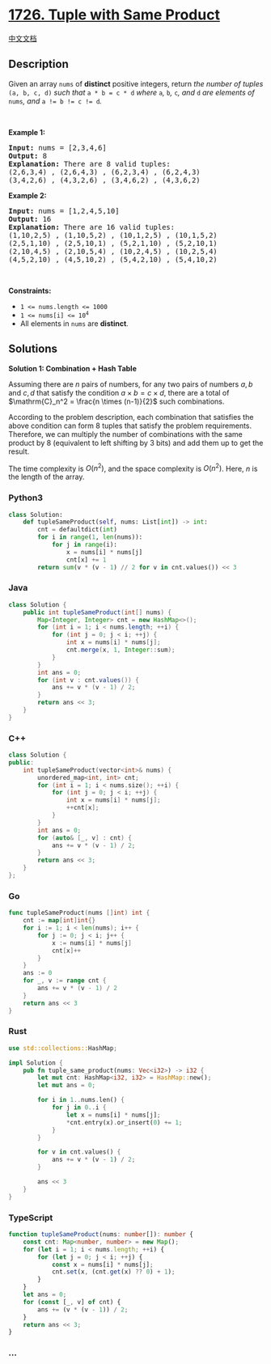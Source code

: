 # [1726. Tuple with Same Product](https://leetcode.com/problems/tuple-with-same-product)

[中文文档](/solution/1700-1799/1726.Tuple%20with%20Same%20Product/README.md)

## Description

<p>Given an array <code>nums</code> of <strong>distinct</strong> positive integers, return <em>the number of tuples </em><code>(a, b, c, d)</code><em> such that </em><code>a * b = c * d</code><em> where </em><code>a</code><em>, </em><code>b</code><em>, </em><code>c</code><em>, and </em><code>d</code><em> are elements of </em><code>nums</code><em>, and </em><code>a != b != c != d</code><em>.</em></p>

<p>&nbsp;</p>
<p><strong class="example">Example 1:</strong></p>

<pre>
<strong>Input:</strong> nums = [2,3,4,6]
<strong>Output:</strong> 8
<strong>Explanation:</strong> There are 8 valid tuples:
(2,6,3,4) , (2,6,4,3) , (6,2,3,4) , (6,2,4,3)
(3,4,2,6) , (4,3,2,6) , (3,4,6,2) , (4,3,6,2)
</pre>

<p><strong class="example">Example 2:</strong></p>

<pre>
<strong>Input:</strong> nums = [1,2,4,5,10]
<strong>Output:</strong> 16
<strong>Explanation:</strong> There are 16 valid tuples:
(1,10,2,5) , (1,10,5,2) , (10,1,2,5) , (10,1,5,2)
(2,5,1,10) , (2,5,10,1) , (5,2,1,10) , (5,2,10,1)
(2,10,4,5) , (2,10,5,4) , (10,2,4,5) , (10,2,5,4)
(4,5,2,10) , (4,5,10,2) , (5,4,2,10) , (5,4,10,2)
</pre>

<p>&nbsp;</p>
<p><strong>Constraints:</strong></p>

<ul>
	<li><code>1 &lt;= nums.length &lt;= 1000</code></li>
	<li><code>1 &lt;= nums[i] &lt;= 10<sup>4</sup></code></li>
	<li>All elements in <code>nums</code> are <strong>distinct</strong>.</li>
</ul>

## Solutions

**Solution 1: Combination + Hash Table**

Assuming there are $n$ pairs of numbers, for any two pairs of numbers $a, b$ and $c, d$ that satisfy the condition $a \times b = c \times d$, there are a total of $\mathrm{C}_n^2 = \frac{n \times (n-1)}{2}$ such combinations.

According to the problem description, each combination that satisfies the above condition can form $8$ tuples that satisfy the problem requirements. Therefore, we can multiply the number of combinations with the same product by $8$ (equivalent to left shifting by $3$ bits) and add them up to get the result.

The time complexity is $O(n^2)$, and the space complexity is $O(n^2)$. Here, $n$ is the length of the array.

<!-- tabs:start -->

### **Python3**

```python
class Solution:
    def tupleSameProduct(self, nums: List[int]) -> int:
        cnt = defaultdict(int)
        for i in range(1, len(nums)):
            for j in range(i):
                x = nums[i] * nums[j]
                cnt[x] += 1
        return sum(v * (v - 1) // 2 for v in cnt.values()) << 3
```

### **Java**

```java
class Solution {
    public int tupleSameProduct(int[] nums) {
        Map<Integer, Integer> cnt = new HashMap<>();
        for (int i = 1; i < nums.length; ++i) {
            for (int j = 0; j < i; ++j) {
                int x = nums[i] * nums[j];
                cnt.merge(x, 1, Integer::sum);
            }
        }
        int ans = 0;
        for (int v : cnt.values()) {
            ans += v * (v - 1) / 2;
        }
        return ans << 3;
    }
}
```

### **C++**

```cpp
class Solution {
public:
    int tupleSameProduct(vector<int>& nums) {
        unordered_map<int, int> cnt;
        for (int i = 1; i < nums.size(); ++i) {
            for (int j = 0; j < i; ++j) {
                int x = nums[i] * nums[j];
                ++cnt[x];
            }
        }
        int ans = 0;
        for (auto& [_, v] : cnt) {
            ans += v * (v - 1) / 2;
        }
        return ans << 3;
    }
};
```

### **Go**

```go
func tupleSameProduct(nums []int) int {
	cnt := map[int]int{}
	for i := 1; i < len(nums); i++ {
		for j := 0; j < i; j++ {
			x := nums[i] * nums[j]
			cnt[x]++
		}
	}
	ans := 0
	for _, v := range cnt {
		ans += v * (v - 1) / 2
	}
	return ans << 3
}
```

### **Rust**

```rust
use std::collections::HashMap;

impl Solution {
    pub fn tuple_same_product(nums: Vec<i32>) -> i32 {
        let mut cnt: HashMap<i32, i32> = HashMap::new();
        let mut ans = 0;

        for i in 1..nums.len() {
            for j in 0..i {
                let x = nums[i] * nums[j];
                *cnt.entry(x).or_insert(0) += 1;
            }
        }

        for v in cnt.values() {
            ans += v * (v - 1) / 2;
        }

        ans << 3
    }
}
```

### **TypeScript**

```ts
function tupleSameProduct(nums: number[]): number {
    const cnt: Map<number, number> = new Map();
    for (let i = 1; i < nums.length; ++i) {
        for (let j = 0; j < i; ++j) {
            const x = nums[i] * nums[j];
            cnt.set(x, (cnt.get(x) ?? 0) + 1);
        }
    }
    let ans = 0;
    for (const [_, v] of cnt) {
        ans += (v * (v - 1)) / 2;
    }
    return ans << 3;
}
```

### **...**

```

```

<!-- tabs:end -->
